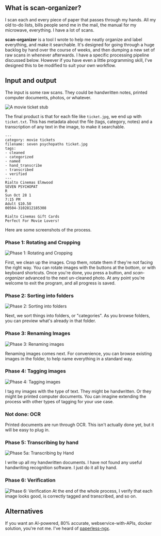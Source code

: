 ## What is scan-organizer?

I scan each and every piece of paper that passes through my hands. All my old to-do lists, bills people send me in the mail, the manual for my microwave, everything. I have a lot of scans.

**scan-organizer** is a tool I wrote to help me neatly organize and label everything, and make it searchable. It's designed for going through a huge backlog by hand over the course of weeks, and then dumping a new set of raw scans in whenever afterwards. I have a specific processing pipeline discussed below. However if you have even a little programming skill, I've designed this to be modified to suit your own workflow.

## Input and output

The input is some raw scans. They could be handwritten notes, printed computer documents, photos, or whatever.

![A movie ticket stub](/screenshots/sample_image.jpg)

The final product is that for each file like `ticket.jpg`, we end up with `ticket.txt`. This has metadata about the file (tags, category, notes) and a transcription of any text in the image, to make it searchable.

```
---
category: movie tickets
filename: seven psychopaths ticket.jpg
tags:
- cleaned
- categorized
- named
- hand_transcribe
- transcribed
- verified
---
Rialto Cinemas Elmwood
SEVEN PSYCHOPAT
R
Sun Oct 28 1
7:15 PM
Adult $10.50
00504-3102812185308

Rialto Cinemas Gift Cards
Perfect For Movie Lovers!
```

Here are some screenshots of the process.

### Phase 1: Rotating and Cropping
![Phase 1: Rotating and Cropping](/screenshots/phase1.png)

First, we clean up the images. Crop them, rotate them if they're not facing the right way. You can rotate images with the buttons at the bottom, or with keyboard shortcuts. Once you're done, you press a button, and *scan-organizer* advanced to the next un-cleaned photo. At any point you're welcome to exit the program, and all progress is saved.

### Phase 2: Sorting into folders
![Phase 2: Sorting into folders](/screenshots/phase2.png)

Next, we sort things into folders, or "categories". As you browse folders, you can preview what's already in that folder.

### Phase 3: Renaming Images
![Phase 3: Renaming images](/screenshots/phase3.png)

Renaming images comes next. For convenience, you can browse existing images in the folder, to help name everything in a standard way.

### Phase 4: Tagging images
![Phase 4: Tagging images](/screenshots/phase4.png)

I tag my images with the type of text. They might be handwritten. Or they might be printed computer documents. You can imagine extending the process with other types of tagging for your use case.

### Not done: OCR
Printed documents are run through OCR. This isn't actually done yet, but it will be easy to plug in.

### Phase 5: Transcribing by hand
![Phase 5a: Transcribing by Hand](/screenshots/phase5.png)

I write up all my handwritten documents. I have not found any useful handwriting recognition software. I just do it all by hand.

### Phase 6: Verification
![Phase 6: Verification](/screenshots/phase6.png)
At the end of the whole process, I verify that each image looks good, is correctly tagged and transcribed, and so on.

## Alternatives
If you want an AI-powered, 80% accurate, webservice-with-APIs, docker solution, you're not me. I've heard of [paperless-ngx](https://github.com/paperless-ngx/paperless-ngx).
